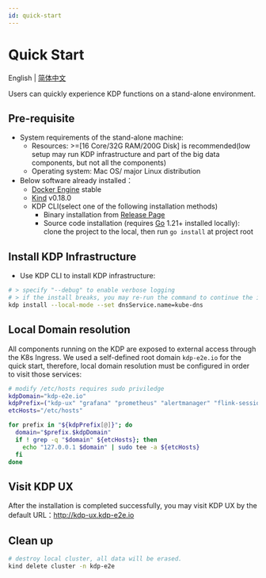 ```yaml
---
id: quick-start
---
```


# Quick Start

English | [简体中文](../../zh/getting-started/quick-start.md)

Users can quickly experience KDP functions on a stand-alone environment.

## Pre-requisite

* System requirements of the stand-alone machine: 
  - Resources: >=[16 Core/32G RAM/200G Disk] is recommended(low setup may run KDP infrastructure and part of the big data components, but not all the components)
  - Operating system: Mac OS/ major Linux distribution
* Below software already installed：
  - [Docker Engine](https://docs.docker.com/engine/install/) stable
  - [Kind](https://kind.sigs.k8s.io/docs/user/quick-start#installation) v0.18.0
  - KDP CLI(select one of the following installation methods)
    - Binary installation from [Release Page](https://github.com/linktimecloud/kubernetes-data-platform/releases)
    - Source code installation (requires [Go](https://go.dev/doc/install) 1.21+ installed locally): clone the project to the local, then run `go install` at project root

## Install KDP Infrastructure

* Use KDP CLI to install KDP infrastructure:
```bash
# > specify "--debug" to enable verbose logging
# > if the install breaks, you may re-run the command to continue the install
kdp install --local-mode --set dnsService.name=kube-dns
```

## Local Domain resolution

All components running on the KDP are exposed to external access through the K8s Ingress. We used a self-defined root domain `kdp-e2e.io` for the quick start, therefore, local domain resolution must be configured in order to visit those services:
```bash
# modify /etc/hosts requires sudo priviledge
kdpDomain="kdp-e2e.io"
kdpPrefix=("kdp-ux" "grafana" "prometheus" "alertmanager" "flink-session-cluster-kdp-data" "hdfs-namenode-0-kdp-data" "hdfs-namenode-1-kdp-data" "hue-kdp-data" "kafka-manager-kdp-data" "minio-kdp-data-api" "spark-history-server-kdp-data" "streampark-kdp-data")
etcHosts="/etc/hosts"

for prefix in "${kdpPrefix[@]}"; do
  domain="$prefix.$kdpDomain"
  if ! grep -q "$domain" ${etcHosts}; then
    echo "127.0.0.1 $domain" | sudo tee -a ${etcHosts}
  fi
done
```

## Visit KDP UX
After the installation is completed successfully, you may visit KDP UX by the default URL：http://kdp-ux.kdp-e2e.io

## Clean up
```bash
# destroy local cluster, all data will be erased.
kind delete cluster -n kdp-e2e

```
